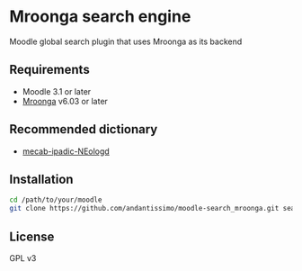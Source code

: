 # Mroonga search engine

Moodle global search plugin that uses Mroonga as its backend

## Requirements

* Moodle 3.1 or later
* [Mroonga](http://mroonga.org) v6.03 or later

## Recommended dictionary

* [mecab-ipadic-NEologd](https://github.com/neologd/mecab-ipadic-neologd)

## Installation

```bash
cd /path/to/your/moodle
git clone https://github.com/andantissimo/moodle-search_mroonga.git search/engine/mroonga
```

## License

GPL v3
